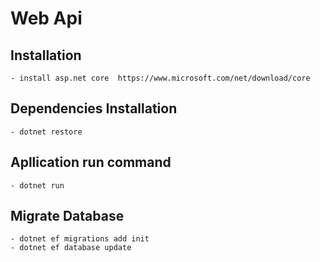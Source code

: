 # Web Api

## Installation
    - install asp.net core  https://www.microsoft.com/net/download/core

## Dependencies Installation
    - dotnet restore

## Apllication run command
    - dotnet run

## Migrate Database
    - dotnet ef migrations add init
    - dotnet ef database update
